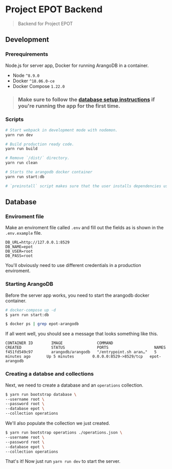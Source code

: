 # Project EPOT Backend

> Backend for Project EPOT

## Development

### Prerequirements

Node.js for server app, Docker for running ArangoDB in a container.

- Node `^8.9.0`
- Docker `^18.06.0-ce`
- Docker Compose `1.22.0`

> ### Make sure to follow the [database setup instructions](#database) if you're running the app for the first time.

### Scripts

```bash
# Start webpack in development mode with nodemon.
yarn run dev

# Build production ready code.
yarn run build

# Remove `/dist/` directory.
yarn run clean

# Starts the arangodb docker container
yarn run start:db

# `preinstall` script makes sure that the user installs dependencies using yarn.
```

## Database

### Enviroment file

Make an enviroment file called `.env` and fill out the fields as is shown in the `.env.example` file.

```
DB_URL=http://127.0.0.1:8529
DB_NAME=epot
DB_USER=root
DB_PASS=root
```

You'll obviously need to use different credentials in a production enviroment.

### Starting ArangoDB

Before the server app works, you need to start the arangodb docker container.

```bash
# docker-compose up -d
$ yarn run start:db

$ docker ps | grep epot-arangodb
```

If all went well, you should see a message that looks something like this.

```
CONTAINER ID        IMAGE               COMMAND                  CREATED             STATUS              PORTS                    NAMES
f451fd549c97        arangodb/arangodb   "/entrypoint.sh aran…"   5 minutes ago       Up 5 minutes        0.0.0.0:8529->8529/tcp   epot-arangodb
```

### Creating a databse and collections

Next, we need to create a database and an `operations` collection.

```bash
$ yarn run bootstrap database \
--username root \
--password root \
--database epot \
--collection operations
```

We'll also populate the collection we just created.

```bash
$ yarn run bootstrap operations ./operations.json \
--username root \
--password root \
--database epot \
--collection operations
```

That's it! Now just run `yarn run dev` to start the server.
